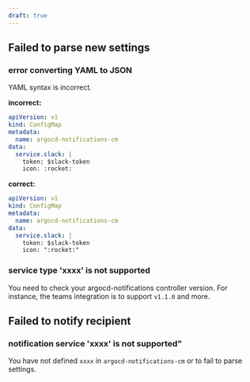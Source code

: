 ```yaml
---
draft: true
---
```


## Failed to parse new settings

### error converting YAML to JSON

YAML syntax is incorrect.

**incorrect:**

```yaml
apiVersion: v1
kind: ConfigMap
metadata:
  name: argocd-notifications-cm
data:
  service.slack: |
    token: $slack-token
    icon: :rocket:
```

**correct:**

```yaml
apiVersion: v1
kind: ConfigMap
metadata:
  name: argocd-notifications-cm
data:
  service.slack: |
    token: $slack-token
    icon: ":rocket:"
```

### service type 'xxxx' is not supported

You need to check your argocd-notifications controller version. For instance, the teams integration is to support `v1.1.0` and more.

## Failed to notify recipient

### notification service 'xxxx' is not supported"

You have not defined `xxxx` in `argocd-notifications-cm` or to fail to parse settings.
